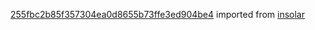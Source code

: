 [255fbc2b85f357304ea0d8655b73ffe3ed904be4](https://github.com/insolar/insolar/commit/255fbc2b85f357304ea0d8655b73ffe3ed904be4) imported from [insolar](https://github.com/insolar/insolar)
